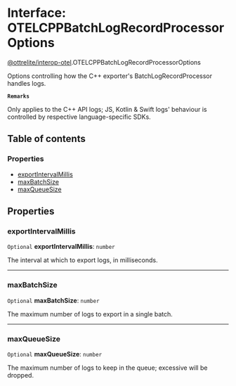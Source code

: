 # Interface: OTELCPPBatchLogRecordProcessorOptions

[@ottrelite/interop-otel](../modules/ottrelite_interop_otel.md).OTELCPPBatchLogRecordProcessorOptions

Options controlling how the C++ exporter's BatchLogRecordProcessor handles logs.

**`Remarks`**

Only applies to the C++ API logs; JS, Kotlin & Swift logs' behaviour is controlled by respective language-specific SDKs.

## Table of contents

### Properties

- [exportIntervalMillis](./ottrelite_interop_otel.OTELCPPBatchLogRecordProcessorOptions.md#exportintervalmillis)
- [maxBatchSize](./ottrelite_interop_otel.OTELCPPBatchLogRecordProcessorOptions.md#maxbatchsize)
- [maxQueueSize](./ottrelite_interop_otel.OTELCPPBatchLogRecordProcessorOptions.md#maxqueuesize)

## Properties

### exportIntervalMillis

 `Optional` **exportIntervalMillis**: `number`

The interval at which to export logs, in milliseconds.

___

### maxBatchSize

 `Optional` **maxBatchSize**: `number`

The maximum number of logs to export in a single batch.

___

### maxQueueSize

 `Optional` **maxQueueSize**: `number`

The maximum number of logs to keep in the queue; excessive will be dropped.
